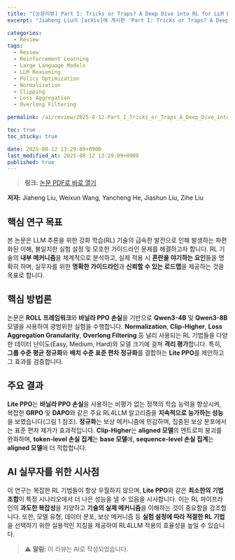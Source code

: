 ```yaml
---
title: "[논문리뷰] Part I: Tricks or Traps? A Deep Dive into RL for LLM Reasoning"
excerpt: "Jiaheng Liu이 [arXiv]에 게시한 'Part I: Tricks or Traps? A Deep Dive into RL for LLM Reasoning' 논문에 대한 자세한 리뷰입니다."

categories:
  - Review
tags:
  - Review
  - Reinforcement Learning
  - Large Language Models
  - LLM Reasoning
  - Policy Optimization
  - Normalization
  - Clipping
  - Loss Aggregation
  - Overlong Filtering

permalink: /ai/review/2025-8-12-Part_I_Tricks_or_Traps_A_Deep_Dive_into_RL_for_LLM_Reasoning/

toc: true
toc_sticky: true

date: 2025-08-12 13:29:09+0900
last_modified_at: 2025-08-12 13:29:09+0900
published: true
---
```

> **링크:** [논문 PDF로 바로 열기](https://arxiv.org/abs/2508.08221)

**저자:** Jiaheng Liu, Weixun Wang, Yancheng He, Jiashun Liu, Zihe Liu



## 핵심 연구 목표
본 논문은 LLM 추론을 위한 강화 학습(RL) 기술의 급속한 발전으로 인해 발생하는 파편화된 이해, 불일치한 실험 설정 및 모호한 가이드라인 문제를 해결하고자 합니다. RL 기술의 **내부 메커니즘**을 체계적으로 분석하고, 실제 적용 시 **혼란을 야기하는 요인**들을 명확히 하며, 실무자를 위한 **명확한 가이드라인**과 **신뢰할 수 있는 로드맵**을 제공하는 것을 목표로 합니다.

## 핵심 방법론
논문은 **ROLL 프레임워크**와 **바닐라 PPO 손실**을 기반으로 **Qwen3-4B** 및 **Qwen3-8B** 모델을 사용하여 광범위한 실험을 수행합니다. **Normalization**, **Clip-Higher**, **Loss Aggregation Granularity**, **Overlong Filtering** 등 널리 사용되는 RL 기법들을 다양한 데이터 난이도(Easy, Medium, Hard)와 모델 크기에 걸쳐 **격리 평가**합니다. 특히, **그룹 수준 평균 정규화**와 **배치 수준 표준 편차 정규화**를 결합하는 **Lite PPO**를 제안하고 그 효과를 검증합니다.

## 주요 결과
**Lite PPO**는 **바닐라 PPO 손실**을 사용하는 비평가 없는 정책의 학습 능력을 향상시켜, 복잡한 **GRPO** 및 **DAPO**와 같은 주요 RL4LLM 알고리즘을 **지속적으로 능가하는 성능**을 보였습니다(그림 1 참조). **정규화**는 보상 메커니즘에 민감하며, 집중된 보상 분포에서는 표준 편차 제거가 효과적입니다. **Clip-Higher**는 **aligned 모델**의 엔트로피 붕괴를 완화하며, **token-level 손실 집계**는 **base 모델**에, **sequence-level 손실 집계**는 **aligned 모델**에 더 적합합니다.

## AI 실무자를 위한 시사점
이 연구는 복잡한 RL 기법들이 항상 우월하지 않으며, **Lite PPO**와 같은 **최소한의 기법 조합**이 특정 시나리오에서 더 나은 성능을 낼 수 있음을 시사합니다. 이는 RL 파이프라인의 **과도한 복잡성**을 지양하고 **기술의 실제 메커니즘**을 이해하는 것이 중요함을 강조합니다. 또한, 모델 유형, 데이터 분포, 보상 메커니즘 등 **실험 설정에 따라 적절한 RL 기법**을 선택하기 위한 실용적인 지침을 제공하여 RL4LLM 적용의 효율성을 높일 수 있습니다.

> ⚠️ **알림:** 이 리뷰는 AI로 작성되었습니다.